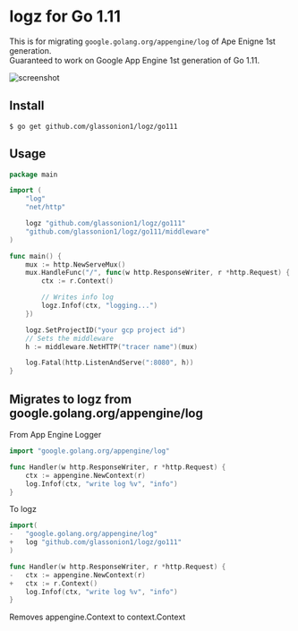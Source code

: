 # logz for Go 1.11
This is for migrating `google.golang.org/appengine/log` of Ape Enigne 1st generation.  
Guaranteed to work on Google App Engine 1st generation of Go 1.11.

![screenshot](https://github.com/glassonion1/logz/blob/main/go111/img/screenshot.jpg "Cloug Logging")

## Install
```
$ go get github.com/glassonion1/logz/go111
```

## Usage

```go
package main

import (
	"log"
	"net/http"

	logz "github.com/glassonion1/logz/go111"
	"github.com/glassonion1/logz/go111/middleware"
)

func main() {
    mux := http.NewServeMux()
    mux.HandleFunc("/", func(w http.ResponseWriter, r *http.Request) {
        ctx := r.Context()

        // Writes info log
        logz.Infof(ctx, "logging...")
    })

    logz.SetProjectID("your gcp project id")
    // Sets the middleware
    h := middleware.NetHTTP("tracer name")(mux)

    log.Fatal(http.ListenAndServe(":8080", h))
}
```

## Migrates to logz from google.golang.org/appengine/log

From App Engine Logger
```go
import "google.golang.org/appengine/log"

func Handler(w http.ResponseWriter, r *http.Request) {
    ctx := appengine.NewContext(r)
    log.Infof(ctx, "write log %v", "info")
}
```

To logz
```go
import(
-   "google.golang.org/appengine/log"
+   log "github.com/glassonion1/logz/go111"
) 

func Handler(w http.ResponseWriter, r *http.Request) {
-   ctx := appengine.NewContext(r)
+   ctx := r.Context()
    log.Infof(ctx, "write log %v", "info")
}
```
Removes appengine.Context to context.Context
